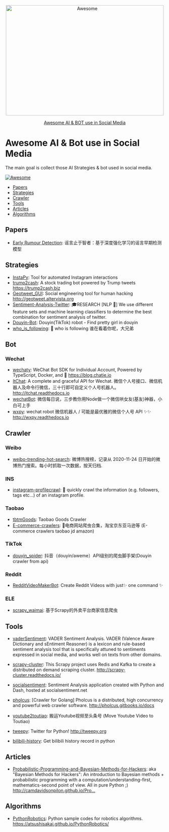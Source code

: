 <div align="center">
	<img width="500" height="350" src="media/logo.svg" alt="Awesome">
	<br>
  <p>
    <a href="https://github.com/georgezouq/awesome-ai-bot-in-social-media">Awesome AI & BOT use in Social Media</a>
  </p>
</div>

# Awesome AI & Bot use in Social Media

The main goal is collect those AI Strategies & bot used in social media.

[![Awesome](https://awesome.re/badge.svg)](https://awesome.re)

- [Papers](#papers)
- [Strategies](#strategies)
- [Crawler](#crawler)
- [Tools](#tools)
- [Articles](#articles)
- [Algorithms](#algorithms)

## Papers

- [Early Rumour Detection](https://mp.weixin.qq.com/s/GYvt2SxwpoUoPJZ4LlHPnQ): 谣言止于智者：基于深度强化学习的谣言早期检测模型

## Strategies

- [InstaPy](https://github.com/timgrossmann/InstaPy): Tool for automated Instagram interactions
- [trump2cash](https://github.com/maxbbraun/trump2cash): A stock trading bot powered by Trump tweets https://trump2cash.biz
- [Geotweet_GUI](https://github.com/Pinperepette/Geotweet_GUI): Social engineering tool for human hacking http://geotweet.altervista.org
- [Sentiment-Analysis-Twitter](https://github.com/ayushoriginal/Sentiment-Analysis-Twitter): 🎓RESEARCH [NLP 💭] We use different feature sets and machine learning classifiers to determine the best combination for sentiment analysis of twitter.
- [Douyin-Bot](https://github.com/wangshub/Douyin-Bot): Douyin(TikTok) robot - Find pretty girl in douyin
- [who_is_following](https://github.com/wangshub/who_is_following): 👀 who is following 谁在看着你呢，大兄弟

## Bot

### Wechat

- [wechaty](https://github.com/Chatie/wechaty): WeChat Bot SDK for Individual Account, Powered by TypeScript, Docker, and 💖 https://blog.chatie.io
- [ItChat](https://github.com/littlecodersh/ItChat): A complete and graceful API for Wechat. 微信个人号接口、微信机器人及命令行微信，三十行即可自定义个人号机器人。 http://itchat.readthedocs.io
- [wechatBot](https://github.com/gengchen528/wechatBot): 微信每日说，三步教你用Node做一个微信哄女友(基友)神器，小白可上手
- [wxpy](https://github.com/youfou/wxpy): wechat robot 微信机器人 / 可能是最优雅的微信个人号 API ✨✨ http://wxpy.readthedocs.io

## Crawler

### Weibo

- [weibo-trending-hot-search](https://github.com/justjavac/weibo-trending-hot-search): 微博热搜榜，记录从 2020-11-24 日开始的微博热门搜索。每小时抓取一次数据，按天归档.

### INS

- [instagram-profilecrawl](https://github.com/timgrossmann/instagram-profilecrawl): 📝 quickly crawl the information (e.g. followers, tags etc...) of an instagram profile.

### Taobao

- [tbtmGoods](https://github.com/TTyb/tbtmGoods): Taobao Goods Crawler
- [E-commerce-crawlers](https://github.com/Hopetree/E-commerce-crawlers): 🚀电商网站爬虫合集，淘宝京东亚马逊等 (E-commerce crawlers taobao jd amazon)

### TikTok

- [douyin_spider](https://github.com/zhangyucha0/douyin_spider): 抖音（douyin/aweme）API级别的爬虫脚手架(Douyin crawler from api)

### Reddit

- [RedditVideoMakerBot](https://github.com/elebumm/RedditVideoMakerBot): Create Reddit Videos with just✨ one command ✨

### ELE

- [scrapy_waimai](https://github.com/jinzhen-lin/scrapy_waimai): 基于Scrapy的外卖平台商家信息爬虫


## Tools

- [vaderSentiment](https://github.com/cjhutto/vaderSentiment): VADER Sentiment Analysis. VADER (Valence Aware Dictionary and sEntiment Reasoner) is a lexicon and rule-based sentiment analysis tool that is specifically attuned to sentiments expressed in social media, and works well on texts from other domains.
- [scrapy-cluster](https://github.com/istresearch/scrapy-cluster): This Scrapy project uses Redis and Kafka to create a distributed on demand scraping cluster. http://scrapy-cluster.readthedocs.io/
- [socialsentiment](https://github.com/Sentdex/socialsentiment): Sentiment Analysis application created with Python and Dash, hosted at socialsentiment.net
- [pholcus](https://github.com/henrylee2cn/pholcus): [Crawler for Golang] Pholcus is a distributed, high concurrency and powerful web crawler software. http://pholcus.gitbooks.io/docs
- [youtube2toutiao](https://github.com/thehappymouse/youtube2toutiao): 搬运Youtube视频至头条号 (Move Youtube Video to Toutiao)
- [tweepy](https://github.com/tweepy/tweepy): Twitter for Python! http://tweepy.org

- [bilibili-history](https://github.com/wangshub/bilibili-history): Get bilibili history record in python

## Articles

- [Probabilistic-Programming-and-Bayesian-Methods-for-Hackers](https://github.com/CamDavidsonPilon/Probabilistic-Programming-and-Bayesian-Methods-for-Hackers): aka "Bayesian Methods for Hackers": An introduction to Bayesian methods + probabilistic programming with a computation/understanding-first, mathematics-second point of view. All in pure Python ;) http://camdavidsonpilon.github.io/Pro…

## Algorithms

- [PythonRobotics](https://github.com/AtsushiSakai/PythonRobotics): Python sample codes for robotics algorithms. https://atsushisakai.github.io/PythonRobotics/

